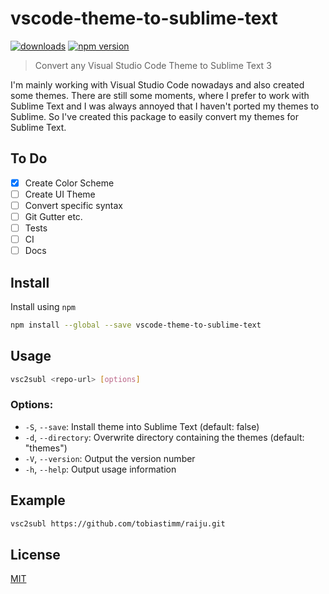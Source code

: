 # vscode-theme-to-sublime-text

[![downloads](http://img.shields.io/npm/dm/vscode-theme-to-sublime-text.svg?style=flat)](https://www.npmjs.org/package/vscode-theme-to-sublime-text) [![npm version](https://badge.fury.io/js/vscode-theme-to-sublime-text.svg)](https://www.npmjs.com/package/vscode-theme-to-sublime-text)

> Convert any Visual Studio Code Theme to Sublime Text 3

I'm mainly working with Visual Studio Code nowadays and also created some themes. There are still some moments, where I prefer to work with Sublime Text and I was always annoyed that I haven't ported my themes to Sublime. So I've created this package to easily convert my themes for Sublime Text.

## To Do

- [x] Create Color Scheme
- [ ] Create UI Theme
- [ ] Convert specific syntax
- [ ] Git Gutter etc.
- [ ] Tests
- [ ] CI
- [ ] Docs

## Install

Install using `npm`

```sh
npm install --global --save vscode-theme-to-sublime-text
```

## Usage

```sh
vsc2subl <repo-url> [options]
```

### Options:

- `-S`, `--save`: Install theme into Sublime Text (default: false)
- `-d`, `--directory`: Overwrite directory containing the themes (default: "themes")
- `-V`, `--version`: Output the version number
- `-h`, `--help`: Output usage information

## Example

```sh
vsc2subl https://github.com/tobiastimm/raiju.git
```

## License

[MIT](./LICENSE)
